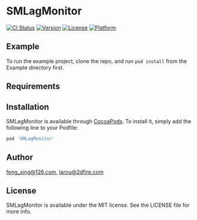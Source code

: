 # SMLagMonitor

[![CI Status](https://img.shields.io/travis/feng_xing@126.com/SMLagMonitor.svg?style=flat)](https://travis-ci.org/feng_xing@126.com/SMLagMonitor)
[![Version](https://img.shields.io/cocoapods/v/SMLagMonitor.svg?style=flat)](https://cocoapods.org/pods/SMLagMonitor)
[![License](https://img.shields.io/cocoapods/l/SMLagMonitor.svg?style=flat)](https://cocoapods.org/pods/SMLagMonitor)
[![Platform](https://img.shields.io/cocoapods/p/SMLagMonitor.svg?style=flat)](https://cocoapods.org/pods/SMLagMonitor)

## Example

To run the example project, clone the repo, and run `pod install` from the Example directory first.

## Requirements

## Installation

SMLagMonitor is available through [CocoaPods](https://cocoapods.org). To install
it, simply add the following line to your Podfile:

```ruby
pod 'SMLagMonitor'
```

## Author

feng_xing@126.com, larou@2dfire.com

## License

SMLagMonitor is available under the MIT license. See the LICENSE file for more info.
